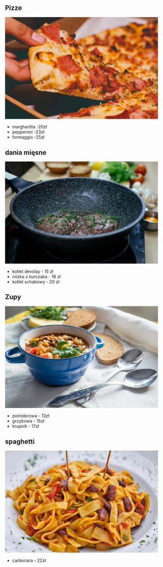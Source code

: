 
## Pizze

<img src="GitZdjecia/pizza.jpeg" width=800>

- margharitta  -20zł
- pepperoni    -23zł
- formaggio    -25zł

## dania mięsne

<img src="GitZdjecia/mieso.jpeg" width=800>

- kotlet devolay   - 15 zł
- nóżka z kurczaka - 18 zł
- kotlet schabowy  - 20 zł

## Zupy

<img src="GitZdjecia/zupa.jpeg" width=800>

- pomidorowa    - 13zł
- grzybowa      - 15zł
- krupnik       - 17zł

## spaghetti

<img src="GitZdjecia/spaghetti.jpeg" width=800>

- carbonara  - 22zł

